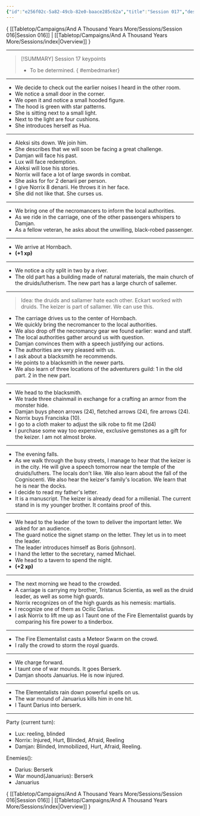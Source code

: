 ```yaml
---
{"id":"e256f02c-5a82-49cb-82e0-baace285c62a","title":"Session 017","description":"Session 17","publish":true,"date_created":"Friday, April 5th 2024, 12:00:20 am","date_modified":"Sunday, April 21st 2024, 10:31:57 pm","cssclasses":["mado-heading"],"path":"Tabletop/Campaigns/And A Thousand Years More/Sessions/Session 017.md","permalink":"/tabletop/campaigns/and-a-thousand-years-more/sessions/session-017/","PassFrontmatter":true}
---
```



{ [[Tabletop/Campaigns/And A Thousand Years More/Sessions/Session 016\|Session 016]] | [[Tabletop/Campaigns/And A Thousand Years More/Sessions/index\|Overview]] }

---

> [!SUMMARY] Session 17 keypoints
> - To be determined.
{ #embedmarker}


---

- We decide to check out the earlier noises I heard in the other room.
- We notice a small door in the corner.
- We open it and notice a small hooded figure.
- The hood is green with star patterns.
- She is sitting next to a small light.
- Next to the light are four cushions.
- She introduces herself as Hua.

---

- Aleksi sits down. We join him.
- She describes that we will soon be facing a great challenge.
- Damjan will face his past.
- Lux will face redemption.
- Aleksi will lose his stories.
- Norrix will face a lot of large swords in combat.
- She asks for for 2 denarii per person.
- I give Norrix 8 denarii. He throws it in her face.
- She did not like that. She curses us.

---

- We bring one of the necromancers to inform the local authorities.
- As we ride in the carriage, one of the other passengers whispers to Damjan.
- As a fellow veteran, he asks about the unwilling, black-robed passenger.

---

- We arrive at Hornbach.
- **(+1 xp)**

---

- We notice a city split in two by a river.
- The old part has a building made of natural materials, the main church of the druids/lutherism. The new part has a large church of sallemer.

---

> Idea: the druids and sallamer hate each other. Eckart worked with druids. The keizer is part of sallamer. We can use this.

- The carriage drives us to the center of Hornbach.
- We quickly bring the necromancer to the local authorities.
- We also drop off the necromancy gear we found earlier: wand and staff.
- The local authorities gather around us with question.
- Damjan convinces them with a speech justifying our actions.
- The authorities are very pleased with us.
- I ask about a blacksmith he recommends.
- He points to a blacksmith in the newer parts.
- We also learn of three locations of the adventurers guild: 1 in the old part. 2 in the new part.

---

- We head to the blacksmith.
- We trade three chainmail in exchange for a crafting an armor from the monster hide.
- Damjan buys pheon arrows (24), fletched arrows (24), fire arrows (24).
- Norrix buys Franciska (10).
- I go to a cloth maker to adjust the silk robe to fit me (2d4)
- I purchase some way too expensive, exclusive gemstones as a gift for the keizer. I am not almost broke.

---

- The evening falls.
- As we walk through the busy streets, I manage to hear that the keizer is in the city. He will give a speech tomorrow near the temple of the druids/luthers. The locals don't like. We also learn about the fall of the Cogniscenti. We also hear the keizer's family's location. We learn that he is near the docks.
- I decide to read my father's letter.
- It is a manuscript. The keizer is already dead for a millenial. The current stand in is my younger brother. It contains proof of this.

---

- We head to the leader of the town to deliver the important letter. We asked for an audience.
- The guard notice the signet stamp on the letter. They let us in to meet the leader.
- The leader introduces himself as Boris (johnson).
- I hand the letter to the secretary, named Michael.
- We head to a tavern to spend the night.
- **(+2 xp)**

---

- The next morning we head to the crowded.
- A carriage is carrying my brother, Tristanus Scientia, as well as the druid leader, as well as some high guards.
- Norrix recognizes on of the high guards as his nemesis: martialis.
- I recognize one of them as Ocilic Darius.
- I ask Norrix to lift me up as I Taunt one of the Fire Elementalist guards by comparing his fire power to a tinderbox.

---

- The Fire Elementalist casts a Meteor Swarm on the crowd.
- I rally the crowd to storm the royal guards.

---

- We charge forward.
- I taunt one of war mounds. It goes Berserk.
- Damjan shoots Januarius. He is now injured.

---

- The Elementalists rain down powerful spells on us.
- The war mound of Januarius kills him in one hit.
- I Taunt Darius into berserk.

---

Party (current turn):

- Lux: reeling, blinded
- Norrix: Injured, Hurt, Blinded, Afraid, Reeling
- Damjan: Blinded, Immobilized, Hurt, Afraid, Reeling.

Enemies():

- Darius: Berserk
- War mound(Januarius): Berserk
- Januarius

{ [[Tabletop/Campaigns/And A Thousand Years More/Sessions/Session 016\|Session 016]] | [[Tabletop/Campaigns/And A Thousand Years More/Sessions/index\|Overview]] }
